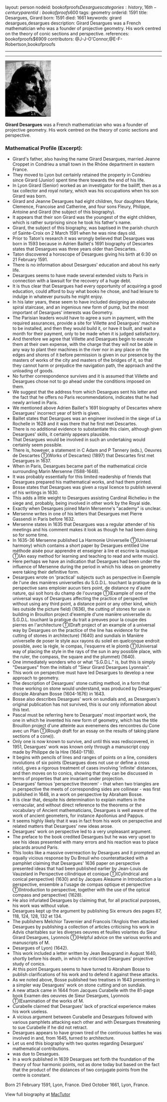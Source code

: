 layout: person
nodeid: bookofproofs$Desargues
categories: history,16th-century
parentid: bookofproofs$600
tags: geometry
orderid: 1591
title: Desargues, Girard
born: 1591
died: 1661
keywords: girard desargues,desargues
description: Girard Desargues was a French mathematician who was a founder of projective geometry. His work centred on the theory of conic sections and perspective.
references: bookofproofs$6909
contributors: @J-J-O'Connor,@E-F-Robertson,bookofproofs

---



---

![Desargues.jpg](https://github.com/bookofproofs/bookofproofs.github.io/blob/main/_sources/_assets/images/portraits/Desargues.jpg?raw=true)

**Girard Desargues** was a French mathematician who was a founder of projective geometry. His work centred on the theory of conic sections and perspective.

### Mathematical Profile (Excerpt):
* Girard's father, also having the name Girard Desargues, married Jeanne Croppet in Condrieu a small town in the Rhône department in eastern France.
* They moved to Lyon but certainly retained the property in Condrieu since Girard (Junior) spent time there towards the end of his life.
* In Lyon Girard (Senior) worked as an investigator for the bailiff, then as a tax collector and royal notary, which was his occupations when his son Girard was born.
* Girard and Jeanne Desargues had eight children, four daughters Marie, Clemence, Francoise and Catherine, and four sons Fleury, Philippe, Antoine and Girard (the subject of this biography).
* It appears that their son Girard was the youngest of the eight children, which is rather surprising since he took his father's name.
* Girard, the subject of this biography, was baptised in the parish church of Sainte-Croix on 2 March 1591 when he was nine days old.
* Prior to Taton's research it was wrongly believed that Desargues was born in 1593 because in Adrien Baillet's 1691 biography of Descartes states that Desargues was three years older than Descartes.
* Taton discovered a horoscope of Desargues giving his birth at 6:30 on 21 February 1591.
* There is no information about Desargues' education and about his early life.
* Desargues seems to have made several extended visits to Paris in connection with a lawsuit for the recovery of a huge debt.
* It is thus clear that Desargues had every opportunity of acquiring a good education, could afford to buy what books he chose, and had leisure to indulge in whatever pursuits he might enjoy.
* In his later years, these seem to have included designing an elaborate spiral staircase, and an ingenious new form of pump, but the most important of Desargues' interests was Geometry.
* The Parisian leaders would have to agree a sum in payment, with the required assurances, provide a site for Villette and Desargues' machine to be installed, and then they would build it, or have it built, and wait a month for their payment, only to be made when it is judged satisfactory.
* And therefore we agree that Villette and Desargues begin to execute them at their own expense, with the charge that they will not be able in any way to plant their machines in the river nor in any place on the edges and shores of it before permission is given in our presence by the masters of works of the city and masters of the bridges of it, so that they cannot harm or prejudice the navigation path, the approach and the unloading of goods.
* No further correspondence survives and it is assumed that Villette and Desargues chose not to go ahead under the conditions imposed on them.
* We suggest that the address from which Desargues sent his letter and the fact that he offers no Paris recommendations, indicates that he had newly arrived in Paris.
* We mentioned above Adrien Baillet's 1691 biography of Descartes where Desargues' incorrect year of birth is given.
* Baillet states that Desargues was an engineer involved in the siege of La Rochelle in 1628 and it was there that he first met Descartes.
* There is no additional evidence to substantiate this claim, although given Desargues' skills, it certainly appears plausible.
* That Desargues would be involved in such an undertaking would certainly seem possible.
* There is, however, a statement in C Adam and P Tannery (eds.), Oeuvres de Descartes Ⓣ(Works of Descartes) (1897) that Descartes first met Desargues in 1637.
* When in Paris, Desargues became part of the mathematical circle surrounding Marin Mersenne (1588-1648).
* It was probably essentially for this limited readership of friends that Desargues prepared his mathematical works, and had them printed.
* Bosse states that Desargues was given a royal licence to publish several of his writings in 1630.
* This adds a little weight to Desargues assisting Cardinal Richelieu in the siege and, probably, being involved in other work by the Royal side.
* Exactly when Desargues joined Marin Mersenne's "academy" is unclear.
* Mersenne writes in one of his letters that Desargues met Pierre Gassendi in Paris before 1632.
* Mersenne states in 1635 that Desargues was a regular attender of his meetings and his comment makes it look as though he had been doing so for some time.
* In 1635-36 Mersenne published La Harmonie Universelle Ⓣ(Universal harmony) which contains a short paper by Desargues entitled Une méthode aisée pour apprendre et enseigner à lire et escrire la musique Ⓣ(An easy method for learning and teaching to read and write music).
* Here perhaps we have an indication that Desargues had been under the influence of Mersenne during the period in which his ideas on geometry were taking their definitive form.
* Desargues wrote on 'practical' subjects such as perspective in Exemple de l'une des manières universelles du S.G.D.L. touchant la pratique de la perspective sans emploier aucun tiers point, de distance ny d'autre nature, qui soit hors du champ de l'ouvrage Ⓣ(Example of one of the universal ways of Desargues affecting the practice of perspective without using any third point, a distance point or any other kind, which lies outside the picture field) (1636), the cutting of stones for use in building in Brouillon project d'exemple d'une manière universelle du S.G.D.L. touchant la pratique du trait a preuves pour la coupe des pierres en l'architecture Ⓣ(Draft project of an example of a universal way by Desargues on the practice of the line has evidence for the cutting of stones in architecture) (1640) and sundials in Manière universelle de poser le style aux rayons du soleil en quelconque endroit possible, avec la règle, le compas, l'esquerre et le plomb Ⓣ(Universal way of placing the style in the rays of the sun in any possible place, with the ruler, the compass, the square and the plummet) (1640).
* One immediately wonders who or what "S.G.D.L." is, but this is simply "Desargues" from the initials of "Sieur Girard Desargues Lyonnais".
* This work on perspective must have led Desargues to develop a new approach to geometry.
* The description of Desargues' stone cutting method, in a form that those working on stone would understand, was produced by Desargues' disciple Abraham Bosse (1604-1676) in 1643.
* Bosse also describes Desargues' work on sundials and, as Desargues's original publication has not survived, this is our only information about this text.
* Pascal must be referring here to Desargues' most important work, the one in which he invented his new form of geometry, which has the title Brouillon project d'une atteinte aux evenemens des rencontres du Cone avec un Plan Ⓣ(Rough draft for an essay on the results of taking plane sections of a cone)).
* Only one is now known to survive, and until this was rediscovered, in 1951, Desargues' work was known only through a manuscript copy made by Philippe de la Hire (1640-1718).
* It begins with pencils of lines and ranges of points on a line, considers involutions of six points (Desargues does not use or define a cross ratio), gives a rigorous treatment of cases involving 'infinite' distances, and then moves on to conics, showing that they can be discussed in terms of properties that are invariant under projection.
* Desargues' famous 'perspective theorem' - that when two triangles are in perspective the meets of corresponding sides are collinear - was first published in 1648, in a work on perspective by Abraham Bosse.
* It is clear that, despite his determination to explain matters in the vernacular, and without direct reference to the theorems or the vocabulary of Ancient mathematicians, Desargues is well aware of the work of ancient geometers, for instance Apollonius and Pappus.
* It seems highly likely that it was in fact from his work on perspective and related matters that Desargues' new ideas arose.
* Desargues' work on perspective led to a very unpleasant argument.
* The preface to the book credited Desargues but he was very upset to see his ideas presented with many errors and his reaction was to place placards around Paris.
* This looks like a massive overreaction by Desargues and it prompted an equally vicious response by Du Breuil who counterattacked with a pamphlet claiming that Desargues' 1636 paper on perspective presented ideas that had been published earlier by Jean-Louis de Vauzelard in Perspective cilindrique et conique Ⓣ(Cylindrical and conical perspective) (1630) and by Jacques Aleaume in Introduction a la perspective, ensemble a l'usage de compas optique et perspective Ⓣ(Introduction to perspective, together with the use of the optical compass and perspective) (1628).
* He also infuriated Desargues by claiming that, for all practical purposes, his work was without value.
* Desargues kept up the argument by publishing Six erreurs des pages 87, 118, 124, 128, 132 et 134.
* The publishers Melchior Tavernier and Francois l'Anglois then attacked Desargues by publishing a collection of articles criticising his work in Advis charitables sur les diverses oeuvres et feuilles volantes du Sieur Girard Desargues, Lyonnois Ⓣ(Helpful advice on the various works and manuscripts of M.
* Desargues of Lyon) (1642).
* This work included a letter written by Jean Beaugrand in August 1640, shortly before his death, in which he criticised Desargues' projective study of conics.
* At this point Desargues seems to have turned to Abraham Bosse to publish clarifications of his work and to defend it against these attacks.
* As we noted above, Bosse published two treatises in 1643 presenting in a simpler way Desargues' work on stone cutting and on sundials.
* A new attack came in 1644 from Jacques Curabelle with the 81-page book Examen des oeuvres de Sieur Desargues, Lyonnois Ⓣ(Examination of the works of M.
* Curabelle claimed that Desargues' lack of practical experience makes his work useless.
* A vicious argument between Curabelle and Desargues followed with various pamphlets attacking each other and with Desargues threatening to sue Curabelle if he did not retract.
* Desargues appears to have grown tired of the continuous battles he was involved in and, from 1645, turned to architecture.
* Let us end this biography with two quotes regarding Desargues' mathematical contributions.
* was due to Desargues.
* In a work published in 1639 Desargues set forth the foundation of the theory of four harmonic points, not as done today but based on the fact that the product of the distances of two conjugate points from the centre is constant.

Born 21 February 1591, Lyon, France. Died October 1661, Lyon, France.

View full biography at [MacTutor](https://mathshistory.st-andrews.ac.uk/Biographies/Desargues/)
